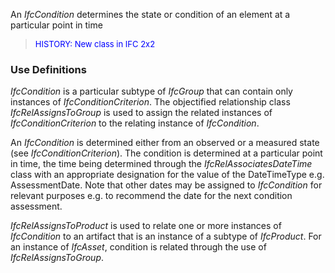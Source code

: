 ﻿An _IfcCondition_ determines the state or condition of an element at a particular point in time

> <font color="#0000FF" size="-1">HISTORY: New class in IFC
		2x2</font>

### Use Definitions
_IfcCondition_ is a particular subtype of _IfcGroup_ that can contain only instances of _IfcConditionCriterion_. The objectified relationship class _IfcRelAssignsToGroup_ is used to assign the related instances of _IfcConditionCriterion_ to the relating instance of _IfcCondition_.

An _IfcCondition_ is determined either from an observed or a measured state (see _IfcConditionCriterion_). The condition is determined at a particular point in time, the time being determined through the _IfcRelAssociatesDateTime_ class with an appropriate designation for the value of the DateTimeType e.g. AssessmentDate. Note that other dates may be assigned to _IfcCondition_ for relevant purposes e.g. to recommend the date for the next condition assessment.

_IfcRelAssignsToProduct_ is used to relate one or more instances of _IfcCondition_ to an artifact that is an instance of a subtype of _IfcProduct_. For an instance of _IfcAsset_, condition is related through the use of _IfcRelAssignsToGroup_.
